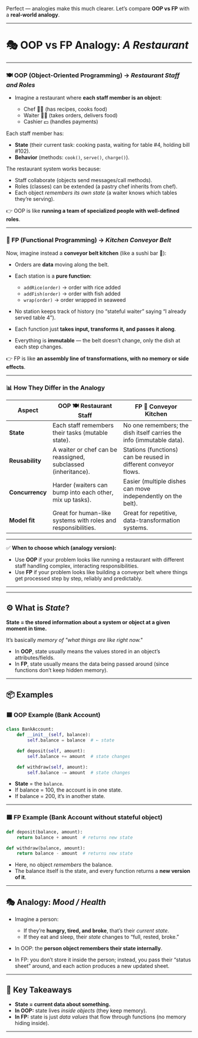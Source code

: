 Perfect — analogies make this much clearer. Let’s compare **OOP vs FP** with a **real-world analogy**.

---

# 🎭 OOP vs FP Analogy: *A Restaurant*

---

### 🍽 OOP (Object-Oriented Programming) → *Restaurant Staff and Roles*

* Imagine a restaurant where **each staff member is an object**:

  * Chef 👨‍🍳 (has recipes, cooks food)
  * Waiter 🧑‍💼 (takes orders, delivers food)
  * Cashier 💵 (handles payments)

Each staff member has:

* **State** (their current task: cooking pasta, waiting for table #4, holding bill #102).
* **Behavior** (methods: `cook()`, `serve()`, `charge()`).

The restaurant system works because:

* Staff collaborate (objects send messages/call methods).
* Roles (classes) can be extended (a pastry chef inherits from chef).
* Each object *remembers its own state* (a waiter knows which tables they’re serving).

👉 OOP is like **running a team of specialized people with well-defined roles**.

---

### 🍳 FP (Functional Programming) → *Kitchen Conveyor Belt*

Now, imagine instead a **conveyor belt kitchen** (like a sushi bar 🍣):

* Orders are **data** moving along the belt.

* Each station is a **pure function**:

  * `addRice(order)` → order with rice added
  * `addFish(order)` → order with fish added
  * `wrap(order)` → order wrapped in seaweed

* No station keeps track of history (no “stateful waiter” saying “I already served table 4”).

* Each function just **takes input, transforms it, and passes it along**.

* Everything is **immutable** — the belt doesn’t change, only the dish at each step changes.

👉 FP is like **an assembly line of transformations, with no memory or side effects**.

---

### 📊 How They Differ in the Analogy

| Aspect          | OOP 🍽 Restaurant Staff                                       | FP 🍳 Conveyor Kitchen                                               |
| --------------- | ------------------------------------------------------------- | -------------------------------------------------------------------- |
| **State**       | Each staff remembers their tasks (mutable state).             | No one remembers; the dish itself carries the info (immutable data). |
| **Reusability** | A waiter or chef can be reassigned, subclassed (inheritance). | Stations (functions) can be reused in different conveyor flows.      |
| **Concurrency** | Harder (waiters can bump into each other, mix up tasks).      | Easier (multiple dishes can move independently on the belt).         |
| **Model fit**   | Great for human-like systems with roles and responsibilities. | Great for repetitive, data-transformation systems.                   |

---

✅ **When to choose which (analogy version):**

* Use **OOP** if your problem looks like running a restaurant with different staff handling complex, interacting responsibilities.
* Use **FP** if your problem looks like building a conveyor belt where things get processed step by step, reliably and predictably.

---


---

## ⚙️ What is *State*?

**State = the stored information about a system or object at a given moment in time.**

It’s basically *memory of "what things are like right now."*

* In **OOP**, state usually means the values stored in an object’s attributes/fields.
* In **FP**, state usually means the data being passed around (since functions don’t keep hidden memory).

---

## 📦 Examples

### 🟦 OOP Example (Bank Account)

```python
class BankAccount:
    def __init__(self, balance):
        self.balance = balance  # ← state

    def deposit(self, amount):
        self.balance += amount  # state changes

    def withdraw(self, amount):
        self.balance -= amount  # state changes
```

* **State** = the `balance`.
* If balance = 100, the account is in one state.
* If balance = 200, it’s in another state.

---

### 🟩 FP Example (Bank Account without stateful object)

```python
def deposit(balance, amount):
    return balance + amount  # returns new state

def withdraw(balance, amount):
    return balance - amount  # returns new state
```

* Here, no object *remembers* the balance.
* The balance itself is the state, and every function returns a **new version of it**.

---

## 🎭 Analogy: *Mood / Health*

* Imagine a person:

  * If they’re **hungry, tired, and broke**, that’s their *current state*.
  * If they eat and sleep, their *state* changes to “full, rested, broke.”
* In OOP: the **person object remembers their state internally**.
* In FP: you don’t store it inside the person; instead, you pass their “status sheet” around, and each action produces a new updated sheet.

---

## 📝 Key Takeaways

* **State = current data about something.**
* **In OOP:** state lives *inside objects* (they keep memory).
* **In FP:** state is just *data values* that flow through functions (no memory hiding inside).

---

